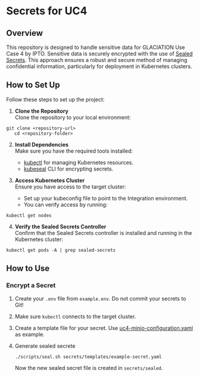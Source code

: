 # Secrets for UC4

## Overview
This repository is designed to handle sensitive data for GLACIATION Use Case 4 by IPTO. 
Sensitive data is securely encrypted with the use of [Sealed Secrets](https://github.com/bitnami-labs/sealed-secrets). 
This approach ensures a robust and secure method of managing confidential information, 
particularly for deployment in Kubernetes clusters.

## How to Set Up

Follow these steps to set up the project:

1. **Clone the Repository**  
   Clone the repository to your local environment:
```shell script
git clone <repository-url>
   cd <repository-folder>
```


2. **Install Dependencies**  
   Make sure you have the required tools installed:
   - [kubectl](https://kubernetes.io/docs/tasks/tools/#kubectl) for managing Kubernetes resources.
   - [kubeseal](https://github.com/bitnami-labs/sealed-secrets#kubeseal) CLI for encrypting secrets.

3. **Access Kubernetes Cluster**  
   Ensure you have access to the target cluster:
   - Set up your kubeconfig file to point to the Integration environment.
   - You can verify access by running:
```shell script
kubectl get nodes
```


4. **Verify the Sealed Secrets Controller**  
   Confirm that the Sealed Secrets controller is installed and running in the Kubernetes cluster:
```shell script
kubectl get pods -A | grep sealed-secrets
```


## How to Use

### Encrypt a Secret

1. Create your `.env` file from `example.env`. Do not commit your secrets to Git!

2. Make sure `kubectl` connects to the target cluster.

3. Create a template file for your secret. 
Use [uc4-minio-configuration.yaml](secrets/templates/uc4-minio-configuration.yaml) as example.

4. Generate sealed secrete
    ```
   ./scripts/seal.sh secrets/templates/example-secret.yaml
   ```
   Now the new sealed secret file is created in `secrets/sealed`.

